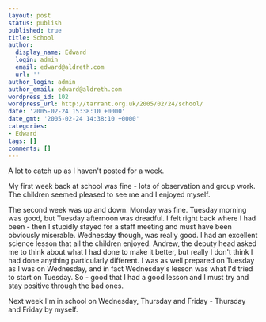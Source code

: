 ```yaml
---
layout: post
status: publish
published: true
title: School
author:
  display_name: Edward
  login: admin
  email: edward@aldreth.com
  url: ''
author_login: admin
author_email: edward@aldreth.com
wordpress_id: 102
wordpress_url: http://tarrant.org.uk/2005/02/24/school/
date: '2005-02-24 15:38:10 +0000'
date_gmt: '2005-02-24 14:38:10 +0000'
categories:
- Edward
tags: []
comments: []
---
```


A lot to catch up as I haven\'t posted for a week.

My first week back at school was fine - lots of observation and group
work. The children seemed pleased to see me and I enjoyed myself.

The second week was up and down. Monday was fine. Tuesday morning was
good, but Tuesday afternoon was dreadful. I felt right back where I had
been - then I stupidly stayed for a staff meeting and must have been
obviously miserable. Wednesday though, was really good. I had an
excellent science lesson that all the children enjoyed. Andrew, the
deputy head asked me to think about what I had done to make it better,
but really I don\'t think I had done anything particularly different. I
was as well prepared on Tuesday as I was on Wednesday, and in fact
Wednesday\'s lesson was what I\'d tried to start on Tuesday. So - good
that I had a good lesson and I must try and stay positive through the
bad ones.

Next week I\'m in school on Wednesday, Thursday and Friday - Thursday
and Friday by myself.

